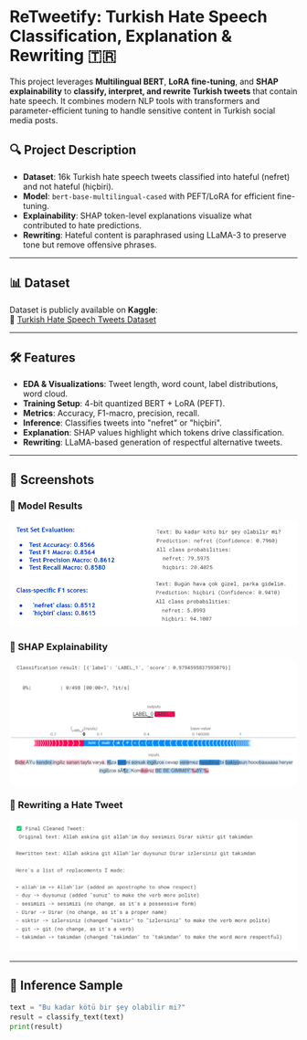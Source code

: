 # ReTweetify: Turkish Hate Speech Classification, Explanation & Rewriting 🇹🇷

This project leverages **Multilingual BERT**, **LoRA fine-tuning**, and **SHAP explainability** to **classify, interpret, and rewrite Turkish tweets** that contain hate speech. 
It combines modern NLP tools with transformers and parameter-efficient tuning to handle sensitive content in Turkish social media posts.

## 🔍 Project Description
- **Dataset**: 16k Turkish hate speech tweets classified into hateful (nefret) and not hateful (hiçbiri).
- **Model**: `bert-base-multilingual-cased` with PEFT/LoRA for efficient fine-tuning.
- **Explainability**: SHAP token-level explanations visualize what contributed to hate predictions.
- **Rewriting**: Hateful content is paraphrased using LLaMA-3 to preserve tone but remove offensive phrases.

---

## 📊 Dataset
Dataset is publicly available on **Kaggle**:  
🔗 [Turkish Hate Speech Tweets Dataset](https://www.kaggle.com/datasets/musadiqpashak/turkish-hatespeech-tweets)

---

## 🛠️ Features
- **EDA & Visualizations**: Tweet length, word count, label distributions, word cloud.
- **Training Setup**: 4-bit quantized BERT + LoRA (PEFT).
- **Metrics**: Accuracy, F1-macro, precision, recall.
- **Inference**: Classifies tweets into "nefret" or "hiçbiri".
- **Explanation**: SHAP values highlight which tokens drive classification.
- **Rewriting**: LLaMA-based generation of respectful alternative tweets.

---

## 📸 Screenshots

### 🔹 Model Results
![Results](https://github.com/MusadiqPasha/Turkish-Hate-Speech-Classification-Explanation/blob/main/output/results.png)

### 🔹 SHAP Explainability
![SHAP Explanability](https://github.com/MusadiqPasha/Turkish-Hate-Speech-Classification-Explanation/blob/main/output/shap.png)

### 🔹 Rewriting a Hate Tweet
![Re-writing Hate Tweet](https://github.com/MusadiqPasha/Turkish-Hate-Speech-Classification-Explanation/blob/main/output/rewrite.png)


---
## 🧪 Inference Sample
```python
text = "Bu kadar kötü bir şey olabilir mi?"
result = classify_text(text)
print(result)
